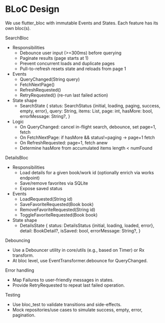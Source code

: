 # BLoC Design

We use flutter_bloc with immutable Events and States. Each feature has its own bloc(s).

SearchBloc
- Responsibilities
  - Debounce user input (>=300ms) before querying
  - Paginate results (page starts at 1)
  - Prevent concurrent loads and duplicate pages
  - Pull-to-refresh resets state and reloads from page 1
- Events
  - QueryChanged(String query)
  - FetchNextPage()
  - RefreshRequested()
  - RetryRequested() (re-run last failed action)
- State shape
  - SearchState {
      status: SearchStatus {initial, loading, paging, success, empty, error},
      query: String,
      items: List<Book>,
      page: int,
      hasMore: bool,
      errorMessage: String?,
    }
- Logic
  - On QueryChanged: cancel in-flight search, debounce, set page=1, fetch
  - On FetchNextPage: if hasMore && status!=paging -> page+1 fetch
  - On RefreshRequested: page=1, fetch anew
  - Determine hasMore from accumulated items length < numFound

DetailsBloc
- Responsibilities
  - Load details for a given book/work id (optionally enrich via works endpoint)
  - Save/remove favorites via SQLite
  - Expose saved status
- Events
  - LoadRequested(String id)
  - SaveFavoriteRequested(Book book)
  - RemoveFavoriteRequested(String id)
  - ToggleFavoriteRequested(Book book)
- State shape
  - DetailsState {
      status: DetailsStatus {initial, loading, loaded, error},
      detail: BookDetail?,
      isSaved: bool,
      errorMessage: String?,
    }

Debouncing
- Use a Debouncer utility in core/utils (e.g., based on Timer) or Rx transform.
- At bloc level, use EventTransformer.debounce for QueryChanged.

Error handling
- Map Failures to user-friendly messages in states.
- Provide RetryRequested to repeat last failed operation.

Testing
- Use bloc_test to validate transitions and side-effects.
- Mock repositories/use cases to simulate success, empty, error, pagination.
